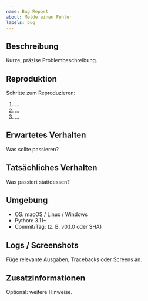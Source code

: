 ```yaml
---
name: Bug Report
about: Melde einen Fehler
labels: bug
---
```


## Beschreibung

Kurze, präzise Problembeschreibung.

## Reproduktion

Schritte zum Reproduzieren:

1. ...
2. ...
3. ...

## Erwartetes Verhalten

Was sollte passieren?

## Tatsächliches Verhalten

Was passiert stattdessen?

## Umgebung
- OS: macOS / Linux / Windows
- Python: 3.11+
- Commit/Tag: (z. B. v0.1.0 oder SHA)

## Logs / Screenshots
Füge relevante Ausgaben, Tracebacks oder Screens an.

## Zusatzinformationen
Optional: weitere Hinweise.
